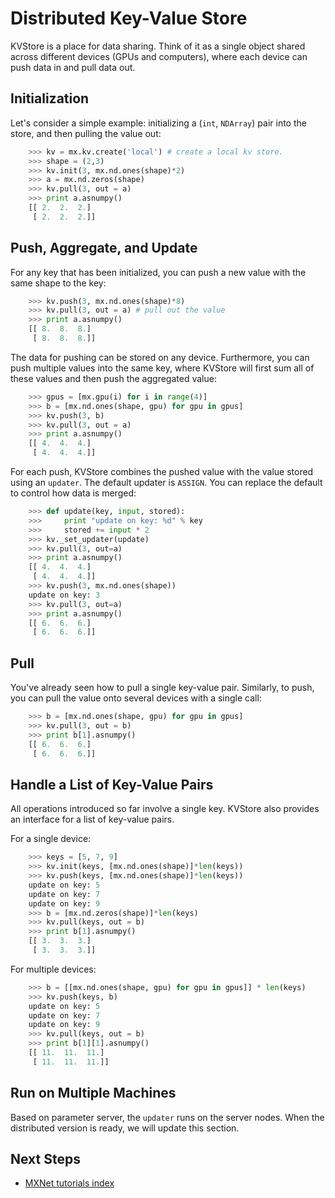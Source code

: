 # Distributed Key-Value Store

KVStore is a place for data sharing. Think of it as a single object shared
across different devices (GPUs and computers), where each device can push data in
and pull data out.

## Initialization

Let's consider a simple example: initializing
a (`int`, `NDArray`) pair into the store, and then pulling the value out:

```python
    >>> kv = mx.kv.create('local') # create a local kv store.
    >>> shape = (2,3)
    >>> kv.init(3, mx.nd.ones(shape)*2)
    >>> a = mx.nd.zeros(shape)
    >>> kv.pull(3, out = a)
    >>> print a.asnumpy()
    [[ 2.  2.  2.]
     [ 2.  2.  2.]]
```

## Push, Aggregate, and Update

For any key that has been initialized, you can push a new value with the same shape to the key:

```python
    >>> kv.push(3, mx.nd.ones(shape)*8)
    >>> kv.pull(3, out = a) # pull out the value
    >>> print a.asnumpy()
    [[ 8.  8.  8.]
     [ 8.  8.  8.]]
```

The data for pushing can be stored on any device. Furthermore, you can push multiple
values into the same key, where KVStore will first sum all of these
values and then push the aggregated value:

```python
    >>> gpus = [mx.gpu(i) for i in range(4)]
    >>> b = [mx.nd.ones(shape, gpu) for gpu in gpus]
    >>> kv.push(3, b)
    >>> kv.pull(3, out = a)
    >>> print a.asnumpy()
    [[ 4.  4.  4.]
     [ 4.  4.  4.]]
```

For each push, KVStore combines the pushed value with the value stored using an
`updater`. The default updater is `ASSIGN`. You can replace the default to
control how data is merged:

```python
    >>> def update(key, input, stored):
    >>>     print "update on key: %d" % key
    >>>     stored += input * 2
    >>> kv._set_updater(update)
    >>> kv.pull(3, out=a)
    >>> print a.asnumpy()
    [[ 4.  4.  4.]
     [ 4.  4.  4.]]
    >>> kv.push(3, mx.nd.ones(shape))
    update on key: 3
    >>> kv.pull(3, out=a)
    >>> print a.asnumpy()
    [[ 6.  6.  6.]
     [ 6.  6.  6.]]
```

## Pull

You've already seen how to pull a single key-value pair. Similarly, to push, you can
pull the value onto several devices with a single call:

```python
    >>> b = [mx.nd.ones(shape, gpu) for gpu in gpus]
    >>> kv.pull(3, out = b)
    >>> print b[1].asnumpy()
    [[ 6.  6.  6.]
     [ 6.  6.  6.]]
```

## Handle a List of Key-Value Pairs

All operations introduced so far involve a single key. KVStore also provides
an interface for a list of key-value pairs. 

For a single device:

```python
    >>> keys = [5, 7, 9]
    >>> kv.init(keys, [mx.nd.ones(shape)]*len(keys))
    >>> kv.push(keys, [mx.nd.ones(shape)]*len(keys))
    update on key: 5
    update on key: 7
    update on key: 9
    >>> b = [mx.nd.zeros(shape)]*len(keys)
    >>> kv.pull(keys, out = b)
    >>> print b[1].asnumpy()
    [[ 3.  3.  3.]
     [ 3.  3.  3.]]
```

For multiple devices:

```python
    >>> b = [[mx.nd.ones(shape, gpu) for gpu in gpus]] * len(keys)
    >>> kv.push(keys, b)
    update on key: 5
    update on key: 7
    update on key: 9
    >>> kv.pull(keys, out = b)
    >>> print b[1][1].asnumpy()
    [[ 11.  11.  11.]
     [ 11.  11.  11.]]
```

## Run on Multiple Machines
Based on parameter server, the `updater` runs on the server nodes.
When the distributed version is ready, we will update this section.


<!-- ## How to Choose Between APIs -->

<!-- You can mix APIs as much as you like. Here are some guidelines -->
<!-- * Use the Symbolic API and a coarse-grained operator to create  an established structure. -->
<!-- * Use a fine-grained operator to extend parts of a more flexible symbolic graph. -->
<!-- * Do some dynamic NDArray tricks, which are even more flexible, between the calls of forward and backward executors. -->

<!-- Different approaches offer you different levels of flexibility and -->
<!-- efficiency. Normally, you do not need to be flexible in all parts of the -->
<!-- network, so use the parts optimized for speed, and compose it -->
<!-- flexibly with a fine-grained operator or a dynamic NDArray. Such a -->
<!-- mixture allows you to build the deep learning architecture both efficiently and -->
<!-- flexibly as your choice.  -->

## Next Steps
* [MXNet tutorials index](http://mxnet.io/tutorials/index.html)